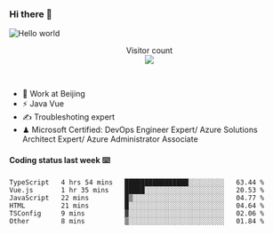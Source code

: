 ### Hi there 👋

<img src="https://raw.githubusercontent.com/sagar-viradiya/sagar-viradiya/master/resources/banner.png" alt="Hello world">
<p align="center"> 
  Visitor count<br/>
  <img src="https://profile-counter.glitch.me/youszoe/count.svg" />
</p>
<br/>

- 🍻 Work at Beijing 
- ⚡ Java Vue
- ✍️ Troubleshoting expert
- ♟  Microsoft Certified: DevOps Engineer Expert/ Azure Solutions Architect Expert/ Azure Administrator Associate

#### Coding status last week ⌨️

<!--START_SECTION:waka-->

```text
TypeScript   4 hrs 54 mins   ████████████████░░░░░░░░░   63.44 %
Vue.js       1 hr 35 mins    █████░░░░░░░░░░░░░░░░░░░░   20.53 %
JavaScript   22 mins         █▒░░░░░░░░░░░░░░░░░░░░░░░   04.77 %
HTML         21 mins         █░░░░░░░░░░░░░░░░░░░░░░░░   04.64 %
TSConfig     9 mins          ▓░░░░░░░░░░░░░░░░░░░░░░░░   02.06 %
Other        8 mins          ▒░░░░░░░░░░░░░░░░░░░░░░░░   01.84 %
```

<!--END_SECTION:waka-->

<br/>
<center><img src="http://ghchart.rshah.org/409ba5/yousazoe" alt="" /></center>


